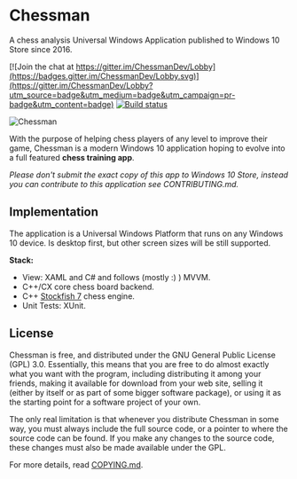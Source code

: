 # Chessman
A chess analysis Universal Windows Application published to Windows 10 Store since 2016.

[![Join the chat at https://gitter.im/ChessmanDev/Lobby](https://badges.gitter.im/ChessmanDev/Lobby.svg)](https://gitter.im/ChessmanDev/Lobby?utm_source=badge&utm_medium=badge&utm_campaign=pr-badge&utm_content=badge)
[![Build status](https://ci.appveyor.com/api/projects/status/78agh8di6142pjs1?svg=true)](https://ci.appveyor.com/project/novitchis/chessman)

<img src="https://raw.githubusercontent.com/novitchis/Chessman/master/public/Desktop_Analysis.PNG" alt="Chessman" />

With the purpose of helping chess players of any level to improve their game, Chessman is a modern Windows 10 application hoping to evolve into a full featured __chess training app__.

*Please don't submit the exact copy of this app to Windows 10 Store, instead you can contribute to this application see CONTRIBUTING.md.*

Implementation
--------------
The application is a Universal Windows Platform that runs on any Windows 10 device. Is desktop first, but other screen sizes will be still supported. 

__Stack:__
- View: XAML and C# and follows (mostly :) ) MVVM.
- C++/CX core chess board backend.
- C++ [Stockfish 7](https://github.com/official-stockfish/Stockfish) chess engine.
- Unit Tests: XUnit.

License
-------
Chessman is free, and distributed under the GNU General Public License (GPL) 3.0. Essentially, this means that you are free to do almost exactly what you want with the program, including distributing it among your friends, making it available for download from your web site, selling it (either by itself or as part of some bigger software package), or using it as the starting point for a software project of your own.

The only real limitation is that whenever you distribute Chessman in some way, you must always include the full source code, or a pointer to where the source code can be found. If you make any changes to the source code, these changes must also be made available under the GPL.

For more details, read [COPYING.md](COPYING.md).
